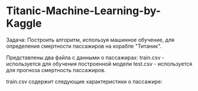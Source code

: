 # Titanic-Machine-Learning-by-Kaggle

Задача:
Построить алгоритм, используя машинное обучение, для определения смертности пассажиров на корабле "Титаник".

Представлены два файла с данными о пассажирах:
train.csv - используется для обучения построенной модели
test.csv - используется для прогноза смертность пассажиров.

train.csv содержит следующие характеристики о пассажире:
